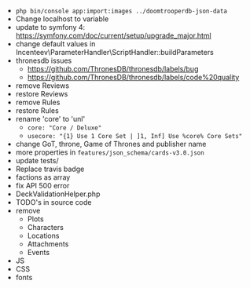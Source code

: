 * `php bin/console app:import:images ../doomtrooperdb-json-data`
* Change localhost to variable
* update to symfony 4: https://symfony.com/doc/current/setup/upgrade_major.html
* change default values in Incenteev\ParameterHandler\ScriptHandler::buildParameters
* thronesdb issues
  * https://github.com/ThronesDB/thronesdb/labels/bug
  * https://github.com/ThronesDB/thronesdb/labels/code%20quality
* remove Reviews
* restore Reviews
* remove Rules
* restore Rules
* rename 'core' to 'unl'
  * `core: "Core / Deluxe"`
  * `usecore: "{1} Use 1 Core Set | ]1, Inf] Use %core% Core Sets"`
* change GoT, throne, Game of Thrones and publisher name
* more properties in `features/json_schema/cards-v3.0.json`
* update tests/
* Replace travis badge
* factions as array
* fix API 500 error
* DeckValidationHelper.php
* TODO's in source code
* remove
  * Plots
  * Characters
  * Locations
  * Attachments
  * Events
* JS
* CSS
* fonts

